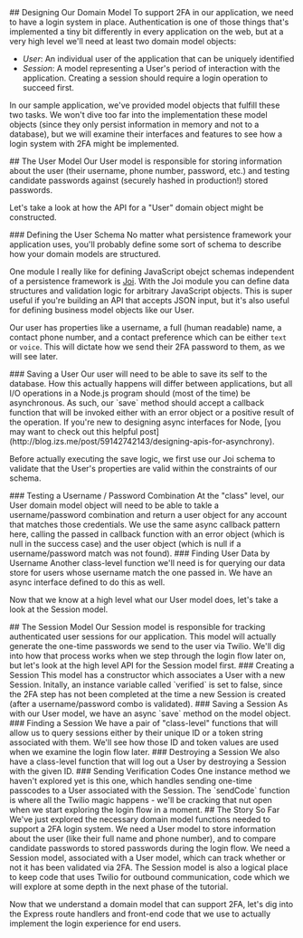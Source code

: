 <step title="Designing Our Domain Model" file="models/User.js" language="js">
## Designing Our Domain Model
To support 2FA in our application, we need to have a login system in place. Authentication is one of those things that's implemented a tiny bit differently in every application on the web, but at a very high level we'll need at least two domain model objects:

* _User_: An individual user of the application that can be uniquely identified
* _Session_: A model representing a User's period of interaction with the application. Creating a session should require a login operation to succeed first.

In our sample application, we've provided model objects that fulfill these two tasks. We won't dive too far into the implementation these model objects (since they only persist information in memory and not to a database), but we will examine their interfaces and features to see how a login system with 2FA might be implemented.
</step>

<step title="The User Model" file="models/User.js" language="js">
## The User Model
Our User model is responsible for storing information about the user (their username, phone number, password, etc.) and testing candidate passwords against (securely hashed in production!) stored passwords.

Let's take a look at how the API for a "User" domain object might be constructed.

<chunk highlight="6-13">
### Defining the User Schema
No matter what persistence framework your application uses, you'll probably define some sort of schema to describe how your domain models are structured.

One module I really like for defining JavaScript obejct schemas independent of a persistence framework is [Joi](https://github.com/hapijs/joi).  With the Joi module you can define data structures and validation logic for arbitrary JavaScript objects. This is super useful if you're building an API that accepts JSON input, but it's also useful for defining business model objects like our User.

Our user has properties like a username, a full (human readable) name, a contact phone number, and a contact preference which can be either `text` or `voice`. This will dictate how we send their 2FA password to them, as we will see later.
</chunk>

<chunk highlight="24-25,28-31,38,40,42-43">
### Saving a User
Our user will need to be able to save its self to the database. How this actually happens will differ between applications, but all I/O operations in a Node.js program should (most of the time) be asynchronous. As such, our `save` method should accept a callback function that will be invoked either with an error object or a positive result of the operation. If you're new to designing async interfaces for Node, [you may want to check out this helpful post](http://blog.izs.me/post/59142742143/designing-apis-for-asynchrony).

Before actually executing the save logic, we first use our Joi schema to validate that the User's properties are valid within the constraints of our schema.
</chunk>

<chunk highlight="45-46,65,67">
### Testing a Username / Password Combination
At the "class" level, our User domain model object will need to be able to takle a username/password combination and return a user object for any account that matches those credentials.  We use the same async callback pattern here, calling the passed in callback function with an error object (which is null in the success case) and the user object (which is null if a username/password match was not found).
</chunk>


<chunk highlight="69-70,86,88">
### Finding User Data by Username
Another class-level function we'll need is for querying our data store for users whose username match the one passed in. We have an async interface defined to do this as well.

Now that we know at a high level what our User model does, let's take a look at the Session model.
</chunk>

</step>

<step title="The Session Model" file="models/Session.js" language="js">
## The Session Model
Our Session model is responsible for tracking authenticated user sessions for our application. This model will actually generate the one-time passwords we send to the user via Twilio. We'll dig into how that process works when we step through the login flow later on, but let's look at the high level API for the Session model first.

<chunk highlight="71-75,82">
### Creating a Session
This model has a constructor which associates a User with a new Session. Initally, an instance variable called `verified` is set to false, since the 2FA step has not been completed at the time a new Session is created (after a username/password combo is validated).
</chunk>

<chunk highlight="84-85">
### Saving a Session
As with our User model, we have an async `save` method on the model object.
</chunk>

<chunk highlight="109-110,127-128">
### Finding a Session
We have a pair of "class-level" functions that will allow us to query sessions either by their unique ID or a token string associated with them. We'll see how those ID and token values are used when we examine the login flow later.
</chunk>

<chunk highlight="149-150">
### Destroying a Session
We also have a class-level function that will log out a User by destroying a Session with the given ID.
</chunk>

<chunk highlight="95-107">
### Sending Verification Codes
One instance method we haven't explored yet is this one, which handles sending one-time passcodes to a User associated with the Session. The `sendCode` function is where all the Twilio magic happens - we'll be cracking that nut open when we start exploring the login flow in a moment.
</chunk>

</step>

<step title="The Story So Far" file="models/Session.js" language="js">
## The Story So Far
We've just explored the necessary domain model functions needed to support a 2FA login system. We need a User model to store information about the user (like their full name and phone number), and to compare candidate passwords to stored passwords during the login flow.  We need a Session model, associated with a User model, which can track whether or not it has been validated via 2FA. The Session model is also a logical place to keep code that uses Twilio for outbound communication, code which we will explore at some depth in the next phase of the tutorial.

Now that we understand a domain model that can support 2FA, let's dig into the Express route handlers and front-end code that we use to actually implement the login experience for end users.
</step>